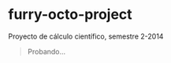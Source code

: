 furry-octo-project
==================

Proyecto de cálculo científico, semestre 2-2014

> Probando...